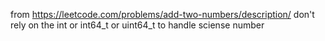 from https://leetcode.com/problems/add-two-numbers/description/
don't rely on the int or int64_t or uint64_t to handle sciense number
